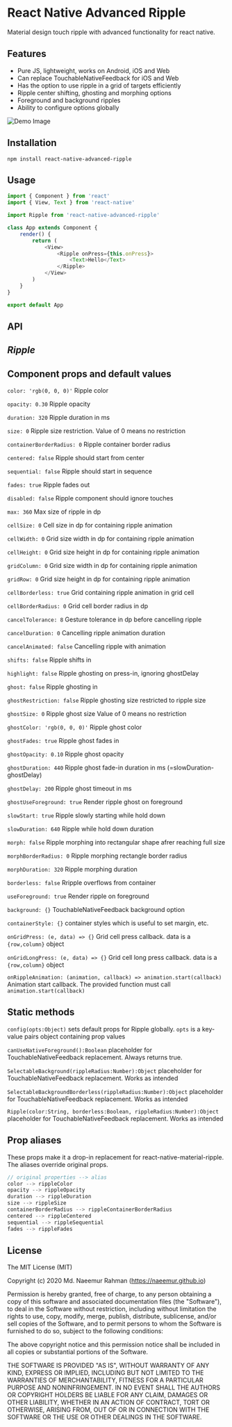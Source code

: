 # React Native Advanced Ripple

Material design touch ripple with advanced functionality for react native.

## Features
- Pure JS, lightweight, works on Android, iOS and Web
- Can replace TouchableNativeFeedback for iOS and Web
- Has the option to use ripple in a grid of targets efficiently
- Ripple center shifting, ghosting and morphing options
- Foreground and background ripples
- Ability to configure options globally

![Demo Image](https://naeemur.github.io/asset-bucket/rn-advanced-ripple.gif)

## Installation

```
npm install react-native-advanced-ripple
```

## Usage

```js
import { Component } from 'react'
import { View, Text } from 'react-native'

import Ripple from 'react-native-advanced-ripple'

class App extends Component {
	render() {
		return (
			<View>
				<Ripple onPress={this.onPress}>
					<Text>Hello</Text>
				</Ripple>
			</View>
		)
	}
}

export default App
```

## API

## ***Ripple***

## Component props and default values

`color: 'rgb(0, 0, 0)'` Ripple color

`opacity: 0.30` Ripple opacity

`duration: 320` Ripple duration in ms

`size: 0` Ripple size restriction. Value of 0 means no restriction

`containerBorderRadius: 0` Ripple container border radius

`centered: false` Ripple should start from center

`sequential: false` Ripple should start in sequence

`fades: true` Ripple fades out

`disabled: false` Ripple component should ignore touches

`max: 360` Max size of ripple in dp

`cellSize: 0` Cell size in dp for containing ripple animation

`cellWidth: 0` Grid size width in dp for containing ripple animation

`cellHeight: 0` Grid size height in dp for containing ripple animation

`gridColumn: 0` Grid size width in dp for containing ripple animation

`gridRow: 0` Grid size height in dp for containing ripple animation

`cellBorderless: true` Grid containing ripple animation in grid cell

`cellBorderRadius: 0` Grid cell border radius in dp

`cancelTolerance: 8` Gesture tolerance in dp before cancelling ripple

`cancelDuration: 0` Cancelling ripple animation duration

`cancelAnimated: false` Cancelling ripple with animation

`shifts: false` Ripple shifts in

`highlight: false` Ripple ghosting on press-in, ignoring ghostDelay

`ghost: false` Ripple ghosting in

`ghostRestriction: false` Ripple ghosting size restricted to ripple size

`ghostSize: 0` Ripple ghost size Value of 0 means no restriction

`ghostColor: 'rgb(0, 0, 0)'` Ripple ghost color

`ghostFades: true` Ripple ghost fades in

`ghostOpacity: 0.10` Ripple ghost opacity

`ghostDuration: 440` Ripple ghost fade-in duration in ms (=slowDuration-ghostDelay)

`ghostDelay: 200` Ripple ghost timeout in ms

`ghostUseForeground: true` Render ripple ghost on foreground

`slowStart: true` Ripple slowly starting while hold down

`slowDuration: 640` Ripple while hold down duration 

`morph: false` Ripple morphing into rectangular shape afrer reaching full size

`morphBorderRadius: 0` Ripple morphing rectangle border radius

`morphDuration: 320` Ripple morphing duration

`borderless: false` Rripple overflows from container

`useForeground: true` Render ripple on foreground

`background: {}` TouchableNativeFeedback background option

`containerStyle: {}` container styles which is useful to set margin, etc.

`onGridPress: (e, data) => {}` Grid cell press callback. data is a `{row,column}` object

`onGridLongPress: (e, data) => {}` Grid cell long press callback. data is a `{row,column}` object

`onRippleAnimation: (animation, callback) => animation.start(callback)` Animation start callback. The provided function must call `animation.start(callback)`

## Static methods
`config(opts:Object)` sets default props for Ripple globally. `opts` is a key-value pairs object containing prop values

`canUseNativeForeground():Boolean` placeholder for TouchableNativeFeedback replacement. Always returns true.

`SelectableBackground(rippleRadius:Number):Object` placeholder for TouchableNativeFeedback replacement. Works as intended

`SelectableBackgroundBorderless(rippleRadius:Number):Object` placeholder for TouchableNativeFeedback replacement. Works as intended

`Ripple(color:String, borderless:Boolean, rippleRadius:Number):Object` placeholder for TouchableNativeFeedback replacement. Works as intended

## Prop aliases

These props make it a drop-in replacement for react-native-material-ripple. The aliases override original props.
```js
// original properties --> alias
color --> rippleColor
opacity --> rippleOpacity
duration --> rippleDuration
size --> rippleSize
containerBorderRadius --> rippleContainerBorderRadius
centered --> rippleCentered
sequential --> rippleSequential
fades --> rippleFades
```

## License
The MIT License (MIT)

Copyright (c) 2020 Md. Naeemur Rahman (https://naeemur.github.io)

Permission is hereby granted, free of charge, to any person obtaining a copy
of this software and associated documentation files (the "Software"), to deal
in the Software without restriction, including without limitation the rights
to use, copy, modify, merge, publish, distribute, sublicense, and/or sell
copies of the Software, and to permit persons to whom the Software is
furnished to do so, subject to the following conditions:

The above copyright notice and this permission notice shall be included in
all copies or substantial portions of the Software.

THE SOFTWARE IS PROVIDED "AS IS", WITHOUT WARRANTY OF ANY KIND, EXPRESS OR
IMPLIED, INCLUDING BUT NOT LIMITED TO THE WARRANTIES OF MERCHANTABILITY,
FITNESS FOR A PARTICULAR PURPOSE AND NONINFRINGEMENT. IN NO EVENT SHALL THE
AUTHORS OR COPYRIGHT HOLDERS BE LIABLE FOR ANY CLAIM, DAMAGES OR OTHER
LIABILITY, WHETHER IN AN ACTION OF CONTRACT, TORT OR OTHERWISE, ARISING FROM,
OUT OF OR IN CONNECTION WITH THE SOFTWARE OR THE USE OR OTHER DEALINGS IN
THE SOFTWARE.